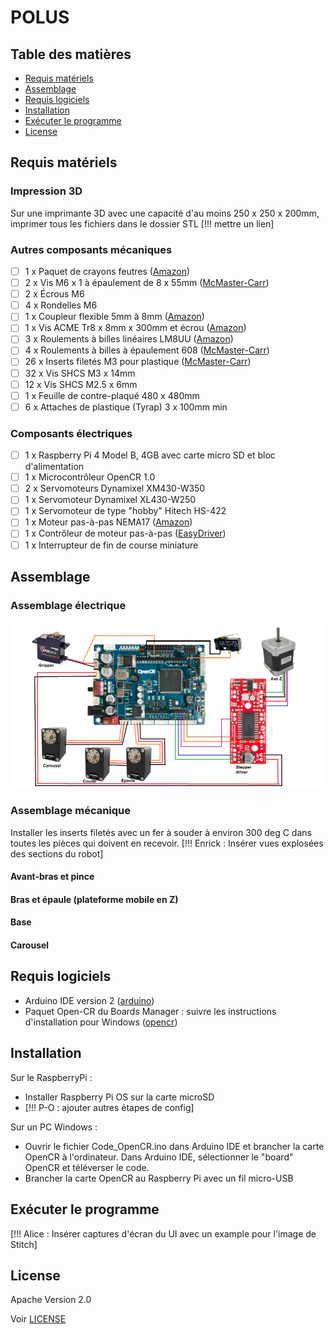 # POLUS

## Table des matières
* [Requis matériels](#requis-matériels)
* [Assemblage](#assemblage)
* [Requis logiciels](#requis-logiciels)
* [Installation](#installation)
* [Exécuter le programme](#exécuter-le-programme)
* [License](#license)

## Requis matériels
### Impression 3D
Sur une imprimante 3D avec une capacité d'au moins 250 x 250 x 200mm, imprimer tous les fichiers dans le dossier STL [!!! mettre un lien]

### Autres composants mécaniques
- [ ] 1 x Paquet de crayons feutres ([Amazon](https://www.amazon.ca/-/fr/dp/B01LXRJKVY?psc=1&))
- [ ] 2 x Vis M6 x 1 à épaulement de 8 x 55mm ([McMaster-Carr](https://www.mcmaster.com/92981A210/))
- [ ] 2 x Écrous M6
- [ ] 4 x Rondelles M6
- [ ] 1 x Coupleur flexible 5mm à 8mm ([Amazon](https://www.amazon.ca/AFUNTA-Flexible-Couplings-Compatible-Machines/dp/B07JL1QYLS/))
- [ ] 1 x Vis ACME Tr8 x 8mm x 300mm et écrou ([Amazon](https://www.amazon.ca/dp/B08JQ4H6M9?_encoding=UTF8&psc=1&))
- [ ] 3 x Roulements à billes linéaires LM8UU ([Amazon](https://www.amazon.ca/uxcell%C2%AE-Bushing-Linear-Motion-Double/dp/B00X9H22SO/))
- [ ] 4 x Roulements à billes à épaulement 608 ([McMaster-Carr](https://www.mcmaster.com/57155K513/))
- [ ] 26 x Inserts filetés M3 pour plastique ([McMaster-Carr](https://www.mcmaster.com/94180A333/))
- [ ] 32 x Vis SHCS M3 x 14mm
- [ ] 12 x Vis SHCS M2.5 x 6mm
- [ ] 1 x Feuille de contre-plaqué 480 x 480mm
- [ ] 6 x Attaches de plastique (Tyrap) 3 x 100mm min

### Composants électriques
- [ ] 1 x Raspberry Pi 4 Model B, 4GB avec carte micro SD et bloc d'alimentation
- [ ] 1 x Microcontrôleur OpenCR 1.0 
- [ ] 2 x Servomoteurs Dynamixel XM430-W350
- [ ] 1 x Servomoteur Dynamixel XL430-W250
- [ ] 1 x Servomoteur de type "hobby" Hitech HS-422
- [ ] 1 x Moteur pas-à-pas NEMA17 ([Amazon](https://www.amazon.ca/dp/B06ZYQNBFR?))
- [ ] 1 x Contrôleur de moteur pas-à-pas ([EasyDriver](https://www.sparkfun.com/products/12779))
- [ ] 1 x Interrupteur de fin de course miniature

## Assemblage
### Assemblage électrique
![image](SchemaElectrique.png "Image")

### Assemblage mécanique
Installer les inserts filetés avec un fer à souder à environ 300 deg C dans toutes les pièces qui doivent en recevoir.
[!!! Enrick : Insérer vues explosées des sections du robot]

#### Avant-bras et pince

#### Bras et épaule (plateforme mobile en Z)

#### Base

#### Carousel

## Requis logiciels
* Arduino IDE version 2 ([arduino](https://www.arduino.cc/en/software))
* Paquet Open-CR du Boards Manager : suivre les instructions d'installation pour Windows ([opencr](https://emanual.robotis.com/docs/en/parts/controller/opencr10/#install-on-windows))


## Installation
Sur le RaspberryPi :
* Installer Raspberry Pi OS sur la carte microSD
* [!!! P-O : ajouter autres étapes de config]

Sur un PC Windows :
* Ouvrir le fichier Code_OpenCR.ino dans Arduino IDE et brancher la carte OpenCR à l'ordinateur. Dans Arduino IDE, sélectionner le "board" OpenCR et téléverser le code.
* Brancher la carte OpenCR au Raspberry Pi avec un fil micro-USB

## Exécuter le programme
[!!! Alice : Insérer captures d'écran du UI avec un example pour l'image de Stitch]

## License
Apache Version 2.0

Voir [LICENSE](LICENSE)
